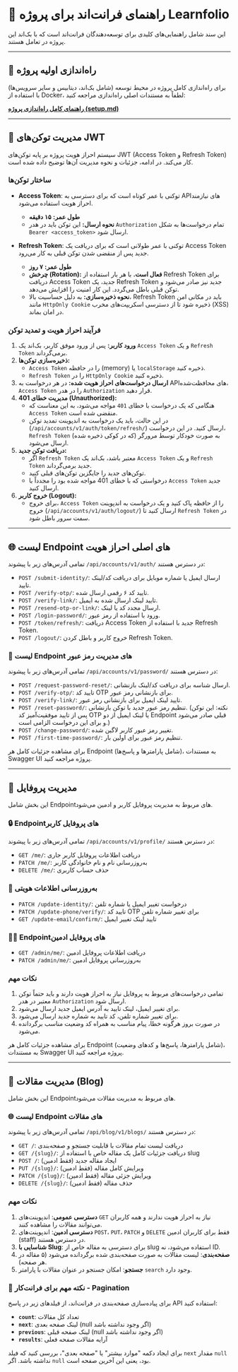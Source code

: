 # 📖 راهنمای فرانت‌اند برای پروژه Learnfolio

این سند شامل راهنمایی‌های کلیدی برای توسعه‌دهندگان فرانت‌اند است که با بک‌اند این پروژه در تعامل هستند.

---

## 🚀 راه‌اندازی اولیه پروژه

برای راه‌اندازی کامل پروژه در محیط توسعه (شامل بک‌اند، دیتابیس و سایر سرویس‌ها) با استفاده از Docker، لطفاً به مستندات اصلی راه‌اندازی مراجعه کنید:

**[راهنمای کامل راه‌اندازی پروژه (setup.md)](./setup.md)**

---

## 🔑 مدیریت توکن‌های JWT

سیستم احراز هویت پروژه بر پایه توکن‌های JWT (Access Token و Refresh Token) کار می‌کند. در ادامه، جزئیات و نحوه مدیریت آن‌ها توضیح داده شده است.

### ساختار توکن‌ها

- **Access Token**: توکنی با عمر کوتاه است که برای دسترسی به APIهای نیازمند احراز هویت استفاده می‌شود.
  - **طول عمر:** **۱۵ دقیقه**
  - **نحوه ارسال:** این توکن باید در هدر `Authorization` تمام درخواست‌ها به شکل `Bearer <access_token>` ارسال شود.

- **Refresh Token**: توکنی با عمر طولانی است که برای دریافت یک Access Token جدید پس از منقضی شدن توکن قبلی به کار می‌رود.
  - **طول عمر:** **۷ روز**
  - **چرخش (Rotation):** **فعال است.** با هر بار استفاده از Refresh Token برای دریافت Access Token جدید، یک Refresh Token جدید نیز صادر می‌شود و توکن قبلی باطل می‌گردد. این کار امنیت را افزایش می‌دهد.
  - **نحوه ذخیره‌سازی:** به دلیل حساسیت بالا، Refresh Token باید در مکانی امن مانند `HttpOnly Cookie` ذخیره شود تا از دسترسی اسکریپت‌های مخرب (XSS) در امان بماند.

### فرآیند احراز هویت و تمدید توکن

1.  **ورود کاربر:** پس از ورود موفق کاربر، بک‌اند یک `Access Token` و یک `Refresh Token` برمی‌گرداند.
2.  **ذخیره‌سازی توکن‌ها:**
    - `Access Token` را در حافظه (memory) یا `localStorage` ذخیره کنید.
    - `Refresh Token` را در `HttpOnly Cookie` ذخیره کنید.
3.  **ارسال درخواست‌های احراز هویت شده:** در هر درخواست به APIهای محافظت‌شده، `Access Token` را در هدر `Authorization` قرار دهید.
4.  **مدیریت خطای 401 (Unauthorized):**
    - هنگامی که یک درخواست با خطای `401` مواجه می‌شود، به این معناست که `Access Token` منقضی شده است.
    - در این حالت، باید یک درخواست به اندپوینت تمدید توکن (`/api/accounts/v1/auth/token/refresh/`) ارسال کنید. در این درخواست، `Refresh Token` (که در کوکی ذخیره شده) به صورت خودکار توسط مرورگر ارسال می‌شود.
5.  **دریافت توکن جدید:**
    - اگر `Refresh Token` معتبر باشد، بک‌اند یک `Access Token` و یک `Refresh Token` جدید برمی‌گرداند.
    - توکن‌های جدید را جایگزین توکن‌های قبلی کنید.
    - درخواستی که با خطای 401 مواجه شده بود را مجدداً با `Access Token` جدید ارسال کنید.
6.  **خروج کاربر (Logout):**
    - برای خروج، `Access Token` را از حافظه پاک کنید و یک درخواست به اندپوینت خروج (`/api/accounts/v1/auth/logout/`) ارسال کنید تا `Refresh Token` در سمت سرور باطل شود.

---

## 🌐 لیست Endpoint های اصلی احراز هویت

تمامی آدرس‌های زیر با پیشوند `/api/accounts/v1/auth/` در دسترس هستند:

- `POST /submit-identity/`: ارسال ایمیل یا شماره موبایل برای دریافت کد/لینک تایید.
- `POST /verify-otp/`: تایید کد ۶ رقمی ارسال شده.
- `POST /verify-link/`: تایید لینک ارسال شده به ایمیل.
- `POST /resend-otp-or-link/`: ارسال مجدد کد یا لینک.
- `POST /login-password/`: ورود با استفاده از رمز عبور.
- `POST /token/refresh/`: دریافت Access Token جدید با استفاده از Refresh Token.
- `POST /logout/`: خروج کاربر و باطل کردن Refresh Token.

### 🔑 لیست Endpoint های مدیریت رمز عبور

تمامی آدرس‌های زیر با پیشوند `/api/accounts/v1/password/` در دسترس هستند:

- `POST /request-password-reset/`: ارسال شناسه برای دریافت کد/لینک بازنشانی.
- `POST /verify-otp/`: تایید کد OTP برای بازنشانی رمز عبور.
- `POST /verify-link/`: تایید لینک ایمیل برای بازنشانی رمز عبور.
- `POST /reset-password/`: تنظیم رمز عبور جدید با توکن بازنشانی. (نکته: این توکن پس از تایید موفقیت‌آمیز کد OTP یا لینک ایمیل از دو Endpoint قبلی صادر می‌شود و برای این درخواست الزامی است.)
- `POST /change-password/`: تغییر رمز عبور کاربر لاگین شده.
- `POST /first-time-password/`: تنظیم رمز عبور برای اولین بار.



برای مشاهده جزئیات کامل هر Endpoint (شامل پارامترها و پاسخ‌ها)، به مستندات Swagger UI پروژه مراجعه کنید.

---

## 👤 مدیریت پروفایل

این بخش شامل Endpoint‌های مربوط به مدیریت پروفایل کاربر و ادمین می‌شود.

### 🔒 Endpoint‌های پروفایل کاربر

تمامی آدرس‌های زیر با پیشوند `/api/accounts/v1/profile/` در دسترس هستند:

- `GET /me/`: دریافت اطلاعات پروفایل کاربر جاری
- `PATCH /me/`: به‌روزرسانی نام و نام خانوادگی کاربر
- `DELETE /me/`: حذف حساب کاربری

### 🔄 به‌روزرسانی اطلاعات هویتی

- `PATCH /update-identity/`: درخواست تغییر ایمیل یا شماره تلفن
- `PATCH /update-phone/verify/`: تایید کد OTP برای تغییر شماره تلفن
- `GET /update-email/confirm/`: تایید لینک تغییر ایمیل

### 👨‍💼 Endpoint‌های پروفایل ادمین

- `GET /admin/me/`: دریافت اطلاعات پروفایل ادمین
- `PATCH /admin/me/`: به‌روزرسانی پروفایل ادمین

### نکات مهم

1. تمامی درخواست‌های مربوط به پروفایل نیاز به احراز هویت دارند و باید حتماً توکن معتبر در هدر `Authorization` ارسال شود.
2. برای تغییر ایمیل، لینک تایید به آدرس ایمیل جدید ارسال می‌شود.
3. برای تغییر شماره تلفن، کد تایید به شماره جدید ارسال می‌شود.
4. در صورت بروز هرگونه خطا، پیام مناسب به همراه کد وضعیت مناسب برگردانده می‌شود.

برای مشاهده جزئیات کامل هر Endpoint (شامل پارامترها، پاسخ‌ها و کدهای وضعیت)، به مستندات Swagger UI پروژه مراجعه کنید.

---

## 📝 مدیریت مقالات (Blog)

این بخش شامل Endpoint‌های مربوط به مدیریت مقالات می‌شود.

### 🌐 لیست Endpoint های مقالات

تمامی آدرس‌های زیر با پیشوند `/api/blog/v1/blogs/` در دسترس هستند:

- `GET /`: دریافت لیست تمام مقالات با قابلیت جستجو و صفحه‌بندی
- `GET /{slug}/`: دریافت جزئیات کامل یک مقاله خاص با استفاده از slug
- `POST /`: ایجاد مقاله جدید (فقط ادمین)
- `PUT /{slug}/`: ویرایش کامل مقاله (فقط ادمین)
- `PATCH /{slug}/`: ویرایش جزئی مقاله (فقط ادمین)
- `DELETE /{slug}/`: حذف مقاله (فقط ادمین)

### نکات مهم

1. **دسترسی عمومی**: اندپوینت‌های `GET` نیاز به احراز هویت ندارند و همه کاربران می‌توانند مقالات را مشاهده کنند.
2. **دسترسی ادمین**: اندپوینت‌های `POST`، `PUT`، `PATCH` و `DELETE` فقط برای کاربران ادمین (staff) در دسترس هستند.
3. **شناسایی با Slug**: برای دسترسی به مقاله خاص از slug استفاده می‌شود، نه ID.
4. **صفحه‌بندی**: لیست مقالات به صورت صفحه‌بندی شده برگردانده می‌شود (۵ مقاله در هر صفحه).
5. **جستجو**: امکان جستجو در عنوان مقالات با پارامتر `search` وجود دارد.

### 📄 نکته مهم برای فرانت‌کار - Pagination

برای پیاده‌سازی صفحه‌بندی در فرانت‌اند، از فیلدهای زیر در پاسخ API استفاده کنید:

- **`count`**: تعداد کل مقالات
- **`next`**: لینک صفحه بعدی (null اگر وجود نداشته باشد)
- **`previous`**: لینک صفحه قبلی (null اگر وجود نداشته باشد)
- **`results`**: آرایه مقالات صفحه فعلی

برای ایجاد دکمه "موارد بیشتر" یا "صفحه بعدی"، بررسی کنید که فیلد `next` مقدار `null` نداشته باشد. اگر `null` بود، یعنی این آخرین صفحه است.
